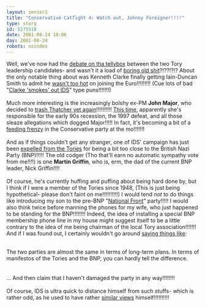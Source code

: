 ```yaml
---
layout: senior2
title: "Conservative Catfight 4: Watch out, Johnny Foreigner!!!!"
type: story
id: 5275518
date: 2001-08-24 18:06
day: 2001-08-24
robots: noindex
---
```

Well, we've now had the <a href="http://news.bbc.co.uk/hi/english/events/newsnight/newsid_1506000/1506507.stm">debate on tha tellybox</a> between the two Tory leadership candidates- and wasn't it a load of <a href="http://www.guardian.co.uk/Print/0,3858,4244038,00.html">boring old shit</a>?!??!?!? About the only notable thing about was Kenneth Clarke finally getting Iain-Duncan Smith to admit he <a href="http://news.independent.co.uk/uk/politics/story.jsp?dir=62&amp;story=90218&amp;host=3&amp;printable=1">wasn't too hot</a> on joining the Euro!!!!!!!!! (Cue lots of bad "<a href="http://news.independent.co.uk/uk/politics/story.jsp?dir=62&amp;story=90217&amp;host=3&amp;printable=1">Clarke 'smokes' out IDS</a>" type puns!!!!!!!)<br/> <br/>Much more interesting is the increasingly bolshy ex-PM <b>John Major</b>, who decided to <a href="http://news.independent.co.uk/uk/politics/story.jsp?dir=62&amp;story=90158&amp;host=3&amp;printable=1">trash Thatcher yet again</a>!!!!!!!!!! <a href="http://news.independent.co.uk/uk/politics/story.jsp?dir=62&amp;story=90161&amp;host=3&amp;printable=1">This time</a>, apparently she's responsible for the early 90s recession, the 1997 defeat, and all those sleaze allegations which dogged Major!!!!! In fact, it's becoming a bit of a <a href="http://www.guardian.co.uk/guardianpolitics/story/0,3605,540557,00.html">feeding frenzy</a> in the Conservative party at the mo!!!!!!!<br/> <br/>And as if things couldn't get any stranger, one of IDS' campaign has just been <a href="http://news.bbc.co.uk/hi/english/uk_politics/newsid_1507000/1507390.stm">expelled from the Tories</a> for being a bit too close to the British Nazi Party (BNP)!!!!! The old codger (Tho that'll earn no automatic sympathy vote from me!!!!) is one <b>Martin Griffin</b>, who is, erm, the dad of the current BNP leader, Nick Griffin!!!! <br/> <br/>Of course, he's currently huffing and puffing about being hard done by, but I think if I were a member of the Tories since 1948, (This is just being hypothetical- please don't faint on me!!!!!!!!!!) I would tend <i>not</i> to do things like introducing my son to the pre-BNP "<a href="http://politics.guardian.co.uk/conservatives/story/0,9061,541823,00.html">National Front</a>" party!!!!! I would also think twice before manning the phones for my wife, who just happened to be standing for the BNP!!!!!!!! Indeed, the idea of installing a special BNP membership phone line in my house might suggest itself to be a little contrary to the idea of me being chairman of the local Tory association!!!!!!! And if I was found out, I certainly wouldn't go around <a href="http://news.independent.co.uk/uk/politics/story.jsp?story=90385">saying things like</a>:<br/> <br/><div class="quote">The two parties are almost the same in terms of long-term plans. In terms of manifestos of the Tories and the BNP, you can hardly tell the difference.</div> <br/> <br/>... And then claim that I haven't damaged the party in any way!!!!!!!!<br/> <br/>Of course, IDS is ultra quick to distance himself from such stuffs- which is rather odd, as he used to have rather <a href="http://politics.guardian.co.uk/conservatives/story/0,9061,541826,00.html">similar views</a> himself!!!!!!!!!!
